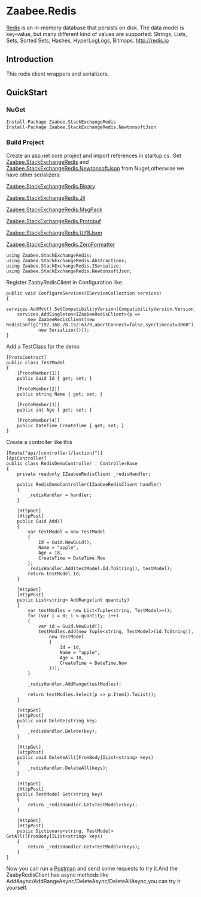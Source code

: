 # Zaabee.Redis

[Redis](https://github.com/antirez/redis) is an in-memory database that persists on disk. The data model is key-value, but many different kind of values are supported: Strings, Lists, Sets, Sorted Sets, Hashes, HyperLogLogs, Bitmaps. <http://redis.io>

## Introduction

This redis client wrappers and serializers.

## QuickStart

### NuGet

```CLI
Install-Package Zaabee.StackExchangeRedis
Install-Package Zaabee.StackExchangeRedis.NewtonsoftJson
```

### Build Project

Create an asp.net core project and import references in startup.cs. Get [Zaabee.StackExchangeRedis](https://github.com/Mutuduxf/Zaabee.Redis/tree/master/src/Zaabee.StackExchangeRedis/Zaabee.StackExchangeRedis) and [Zaabee.StackExchangeRedis.NewtonsoftJson](https://github.com/Mutuduxf/Zaabee.Redis/tree/master/src/Zaabee.StackExchangeRedis/Zaabee.StackExchangeRedis.NewtonsoftJson) from Nuget,otherwise we have other serializers:

[Zaabee.StackExchangeRedis.Binary](https://github.com/Mutuduxf/Zaabee.Redis/tree/master/src/Zaabee.StackExchangeRedis/Zaabee.StackExchangeRedis.Binary)

[Zaabee.StackExchangeRedis.Jil](https://github.com/Mutuduxf/Zaabee.Redis/tree/master/src/Zaabee.StackExchangeRedis/Zaabee.StackExchangeRedis.Jil)

[Zaabee.StackExchangeRedis.MsgPack](https://github.com/Mutuduxf/Zaabee.Redis/tree/master/src/Zaabee.StackExchangeRedis/Zaabee.StackExchangeRedis.MsgPack)

[Zaabee.StackExchangeRedis.Protobuf](https://github.com/Mutuduxf/Zaabee.Redis/tree/master/src/Zaabee.StackExchangeRedis/Zaabee.StackExchangeRedis.Protobuf)

[Zaabee.StackExchangeRedis.Utf8Json](https://github.com/Mutuduxf/Zaabee.Redis/tree/master/src/Zaabee.StackExchangeRedis/Zaabee.StackExchangeRedis.Utf8Json)

[Zaabee.StackExchangeRedis.ZeroFormatter](https://github.com/Mutuduxf/Zaabee.Redis/tree/master/src/Zaabee.StackExchangeRedis/Zaabee.StackExchangeRedis.ZeroFormatter)

```CSharp
using Zaabee.StackExchangeRedis;
using Zaabee.StackExchangeRedis.Abstractions;
using Zaabee.StackExchangeRedis.ISerialize;
using Zaabee.StackExchangeRedis.NewtonsoftJson;
```

Register ZaabyRedisClient in Configuration like

```CSharp
public void ConfigureServices(IServiceCollection services)
{
    services.AddMvc().SetCompatibilityVersion(CompatibilityVersion.Version_2_1);
    services.AddSingleton<IZaabeeRedisClient>(p =>
        new ZaabeeRedisClient(new RedisConfig("192.168.78.152:6379,abortConnect=false,syncTimeout=3000"),
            new Serializer()));
}
```

Add a TestClass for the demo

```CSharp
[ProtoContract]
public class TestModel
{
    [ProtoMember(1)]
    public Guid Id { get; set; }

    [ProtoMember(2)]
    public string Name { get; set; }

    [ProtoMember(3)]
    public int Age { get; set; }

    [ProtoMember(4)]
    public DateTime CreateTime { get; set; }
}
```

Create a controller like this

```CSharp
[Route("api/[controller]/[action]")]
[ApiController]
public class RedisDemoController : ControllerBase
{
    private readonly IZaabeeRedisClient _redisHandler;

    public RedisDemoController(IZaabeeRedisClient handler)
    {
        _redisHandler = handler;
    }

    [HttpGet]
    [HttpPost]
    public Guid Add()
    {
        var testModel = new TestModel
        {
            Id = Guid.NewGuid(),
            Name = "apple",
            Age = 18,
            CreateTime = DateTime.Now
        };
        _redisHandler.Add(testModel.Id.ToString(), testModel);
        return testModel.Id;
    }

    [HttpGet]
    [HttpPost]
    public List<string> AddRange(int quantity)
    {
        var testModles = new List<Tuple<string, TestModel>>();
        for (var i = 0; i < quantity; i++)
        {
            var id = Guid.NewGuid();
            testModles.Add(new Tuple<string, TestModel>(id.ToString(),
                new TestModel
                {
                    Id = id,
                    Name = "apple",
                    Age = 18,
                    CreateTime = DateTime.Now
                }));
        }

        _redisHandler.AddRange(testModles);

        return testModles.Select(p => p.Item1).ToList();
    }

    [HttpGet]
    [HttpPost]
    public void Delete(string key)
    {
        _redisHandler.Delete(key);
    }

    [HttpGet]
    [HttpPost]
    public void DeleteAll([FromBody]IList<string> keys)
    {
        _redisHandler.DeleteAll(keys);
    }

    [HttpGet]
    [HttpPost]
    public TestModel Get(string key)
    {
        return _redisHandler.Get<TestModel>(key);
    }

    [HttpGet]
    [HttpPost]
    public Dictionary<string, TestModel> GetAll([FromBody]IList<string> keys)
    {
        return _redisHandler.Get<TestModel>(keys);
    }
}
```

Now you can run a [Postman](https://www.getpostman.com/) and send some requests to try it.And the ZaabyRedisClient has async methods like AddAsync/AddRangeAsync/DeleteAsync/DeleteAllAsync,you can try it yourself.
